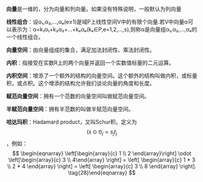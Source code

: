 **向量**是一维的，分为向量和列向量。如果没有特殊说明，一般默认为列向量  

**线性组合**：设α₁,α₂,…,αₑ(e≥1)是域P上线性空间V中的有限个向量.若V中向量α可以表示为：α=k₁α₁+k₂α₂+…+kₑαₑ(kₑ∈P,e=1,2,…,s),则称α是向量组α₁,α₂,…,αₑ的一个线性组合。  

**向量空间**：由向量组成的集合，满足加法封闭性、乘法封闭性。  

**内积**：指接受在实数R上的两个向量并返回一个实数值标量的二元运算。  

**内积空间**：增添了一个额外的结构的向量空间。这个额外的结构叫做内积，或标量积，或点积。这个增添的结构允许我们谈论向量的角度和长度。  

**赋范向量空间**：拥有一个范数的向量空间叫做赋范向量空间。  

**半赋范向量空间**：拥有半范数的叫做半赋范向量空间。  

**哈达玛积**：Hadamard product，又叫Schur积。定义为$$(s \odot t)_j = s_j t_j$$，例如：  
$$
\begin{eqnarray}
\left[\begin{array}{c} 1 \\ 2 \end{array}\right] 
  \odot \left[\begin{array}{c} 3 \\ 4\end{array} \right]
= \left[ \begin{array}{c} 1 * 3 \\ 2 * 4 \end{array} \right]
= \left[ \begin{array}{c} 3 \\ 8 \end{array} \right].
\tag{28}\end{eqnarray}
$$
